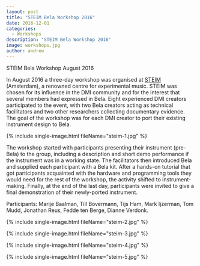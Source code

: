 ```yaml
---
layout: post
title: "STEIM Bela Workshop 2016"
date: 2016-12-01
categories:
  - Workshops
description: "STEIM Bela Workshop 2016"
image: workshops.jpg
author: andrew
---
```


STEIM Bela Workshop August 2016

In August 2016 a three-day workshop was organised at [STEIM](http://steim.org/) (Amsterdam), a renowned centre for experimental music. STEIM was chosen for its influence in the DMI community and for the interest that several members had expressed in Bela. Eight experienced DMI creators participated to the event, with two Bela creators acting as technical facilitators and two other researchers collecting documentary evidence. The goal of the workshop was for each DMI creator to port their existing instrument design to Bela.

{% include single-image.html fileName="steim-1.jpg" %}

The workshop started with participants presenting their instrument (pre-Bela) to the group, including a description and short demo performance if the instrument was in a working state. The facilitators then introduced Bela and supplied each participant with a Bela kit. After a hands-on tutorial that got participants acquainted with the hardware and programming tools they would need for the rest of the workshop, the activity shifted to instrument-making. Finally, at the end of the last day, participants were invited to give a final demonstration of their newly-ported instrument. 


Participants: Marije Baalman, Till Bovermann, Tijs Ham, Mark Ijzerman, Tom Mudd, Jonathan Reus, Fedde ten Berge, Dianne Verdonk.

{% include single-image.html fileName="steim-2.jpg" %}

{% include single-image.html fileName="steim-3.jpg" %}

{% include single-image.html fileName="steim-4.jpg" %}

{% include single-image.html fileName="steim-5.jpg" %}

